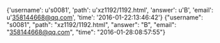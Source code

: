 {'username': u's0081', 'path': u'xz1192/1192.html', 'answer': u'B', 'email': u'358144668@qq.com', 'time': '2016-01-22:13:46:42'}
{"username": "s0081", "path": "xz1192/1192.html", "answer": "B", "email": "358144668@qq.com", "time": "2016-01-28:08:57:55"}